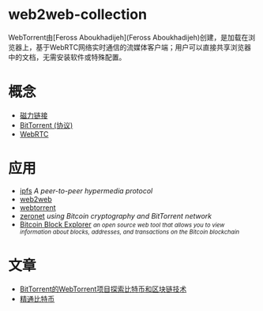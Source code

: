 # web2web-collection
WebTorrent由[Feross Aboukhadijeh](Feross Aboukhadijeh)创建，是加载在浏览器上，基于WebRTC网络实时通信的流媒体客户端；用户可以直接共享浏览器中的文档，无需安装软件或特殊配置。

# 概念

 * [磁力链接](https://zh.wikipedia.org/wiki/%E7%A3%81%E5%8A%9B%E9%93%BE%E6%8E%A5)
 * [BitTorrent (协议)](https://zh.wikipedia.org/wiki/BitTorrent_(%E5%8D%8F%E8%AE%AE))
 * [WebRTC](https://zh.wikipedia.org/wiki/WebRTC)

# 应用

* [ipfs](https://ipfs.io/)  _A peer-to-peer hypermedia protocol_
* [web2web](https://github.com/elendirx/web2web)
* [webtorrent](https://webtorrent.io/)
* [zeronet](https://zeronet.io/) _using Bitcoin cryptography and BitTorrent network_
* [Bitcoin Block Explorer](https://blockexplorer.com/) <small>_an open source web tool that allows you to view information about blocks, addresses, and transactions on the Bitcoin blockchain_</small>

# 文章

* [BitTorrent的WebTorrent项目探索比特币和区块链技术](https://m.wabi.com/news/18568.html)
* [精通比特币](http://zhibimo.com/read/wang-miao/mastering-bitcoin/index.html)

